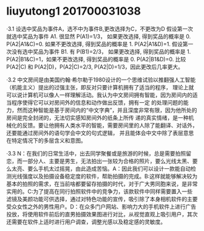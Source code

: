 # liuyutong1   201700031038
·3.1 设选中奖品为事件A，选不中为事件B,更改选择为C，不更改为D 假设第一次就选中奖品为事件 A1. 很显然 P(A1)=1/3， 如果更改选择, 得到奖品的概率是 0. P(A2|A1&C)=0. 如果不更改选择, 得到奖品的概率是 1. P(A2|A1&D)=1. 假设第一次没有选中奖品为事件 B1. 有 P(B1)=2/3， 如果更改选择, 得到奖品的概率是 1. P(A2|B1&C)=1，如果不更改选择, 得到奖品的概率是 0. P(A2|B1&D)=0. 比较 P(A2|C) 和 P(A2|D)，P(A2|C)=2/3, P(A2|D)=1/3，因此更改后几率更大。

·3.2 中文房间是由美国约翰·希尔勒于1980设计的一个思维试验以推翻强人工智能（机能主义）提出的过强主张，即反对只要计算机拥有了适当的程序， 理论上就可以说计算机可以像人一样理解活动。我认为中文房间拥有智能，因为房间内的适当程序使得它可以对房间外的信息和动作做出反馈，拥有一定 的处理问题的能力，然而这种智能是基于房间内的“中文字典”，并且深度非常有限，因为他所处的房间是完全封闭的，无法切实感知房间外的纸条上所传 递的真实情绪，是一种机械化的反馈。要让他拥有人类水平的智能，需要房间里的人除了能翻译、对话外，还要能通过房间外的语句学会中文的句式逻辑， 并且能体会中文中除了表层意思在特定情况下的多层含义和意图。

·3.3 N：在我们的日常生活中，出去同学聚餐或是旅游的时候，总是需要拍照留恋，而一部分人、主要是男生，无法拍出一张较为合格的照片，要么光线太黑、要么太亮、要么手机太过摇晃，由此造成苦恼。A：因此我们可以设计一款能自动检测光线强度以及拍摄设备稳定度的软件，帮助拍摄的完成。B:这样就能够解决较为基本的拍照的需求，在当前啥都要留存拍摄的时代，对于广大男同胞来说，是非常实用的。C:为了提高在同行拍照软件中的竞争力，该款软件中同样需要置入一些滤镜及美颜功能可供选择，通过对特色功能的宣传，吸引除了本身相机软件的主要受众女性之外的男性用户。D：在众多门户网站、影响力大的手机软件上进行广告投放，将使用软件前后的直男拍摄效果图进行对比，从视觉直观上吸引用户，其次还需要在软件上适时进行用户调查，调整光感以及稳定感的灵敏度。
